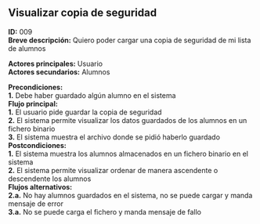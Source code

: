## Visualizar copia de seguridad
**ID:** 009  
**Breve descripción:** Quiero poder cargar una copia de seguridad de mi lista de alumnos

**Actores principales:** Usuario  
**Actores secundarios:** Alumnos

**Precondiciones:**  
**1.** Debe haber guardado algún alumno en el sistema  
**Flujo principal:**  
**1.** El usuario pide guardar la copia de seguridad  
**2.** El sistema permite visualizar los datos guardados de los alumnos en un fichero binario  
**3.** El sistema muestra el archivo donde se pidió haberlo guardado  
**Postcondiciones:**  
**1.** El sistema muestra los alumnos almacenados en un fichero binario en el sistema  
**2.** El sistema permite visualizar ordenar de manera ascendente o descendente los alumnos  
**Flujos alternativos:**  
**2.a.** No hay alumnos guardados en el sistema, no se puede cargar y manda mensaje de error  
**3.a.** No se puede carga el fichero y manda mensaje de fallo  
